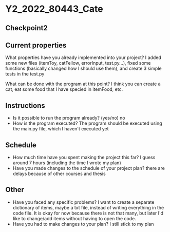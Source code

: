 # Y2_2022_80443_Cate

## Checkpoint2

## Current properties

What properties have you already implemented into your project? I added some new files (itemToy, catFellow, errorInput, test.py...), fixed some functions (basically changed how I should use them), and create 3 simple tests in the test.py

What can be done with the program at this point? I think you can create a cat, eat some food that I have specied in itemFood, etc.


## Instructions

 - Is it possible to run the program already? (yes/no) no
 - How is the program executed? The program should be executed using the main.py file, which I haven't executed yet

## Schedule

 - How much time have you spent making the project this far? I guess around 7 hours (including the time I wrote my plan)
 - Have you made changes to the schedule of your project plan? there are delays because of other courses and thesis

## Other

 - Have you faced any specific problems? I want to create a separate dictionary of items, maybe a txt file, instead of writing everything in the code file. It is okay for now because there is not that many, but later I'd like to change/add items without having to open the code. 
 - Have you had to make changes to your plan? I still stick to my plan